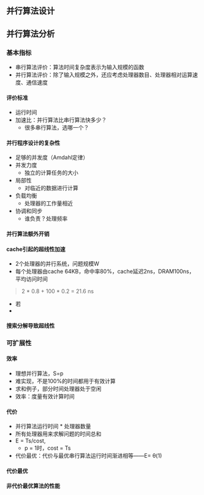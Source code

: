 ## 并行算法设计

## 并行算法分析

### 基本指标

* 串行算法评价：算法时间复杂度表示为输入规模的函数
* 并行算法评价：除了输入规模之外，还应考虑处理器数目、处理器相对运算速度、通信速度

#### 评价标准

* 运行时间
* 加速比：并行算法比串行算法快多少？
  * 很多串行算法，选哪一个？

#### 并行程序设计的复杂性

* 足够的并发度（Amdahl定律）
* 并发力度
  * 独立的计算任务的大小
* 局部性
  * 对临近的数据进行计算
* 负载均衡
  * 处理器的工作量相近
* 协调和同步
  * 谁负责？处理频率

#### 并行算法额外开销

#### cache引起的超线性加速

* 2个处理器的并行系统，问题规模W
* 每个处理器由cache 64KB，命中率80%，cache延迟2ns，DRAM100ns，平均访问时间

> 2 \* 0.8 + 100 \* 0.2 = 21.6 ns

* 若
* 
#### 搜索分解导致超线性

### 可扩展性

#### 效率

* 理想并行算法，S=p
* 难实现，不是100%的时间都用于有效计算
* 求和例子，部分时间处理器处于空闲
* 效率：度量有效计算时间

#### 代价

* 并行算法运行时间 \* 处理器数量
* 所有处理器用来求解问题的时间总和
* E = Ts/cost,
  * p = 1时，cost = Ts
* 代价最优：代价与最优串行算法运行时间渐进相等——E= θ\(1\)

#### 代价最优

#### 非代价最优算法的性能

####  



